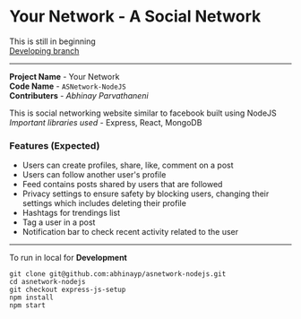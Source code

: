 # **Your Network** - A Social Network
This is still in beginning \
[Developing branch](https://github.com/abhinayp/asnetwork-nodejs/tree/express-js-setup)

***
**Project Name** - Your Network \
**Code Name** - `ASNetwork-NodeJS` \
**Contributers** - _Abhinay Parvathaneni_

This is social networking website similar to facebook built using NodeJS \
_Important libraries used_ - Express, React, MongoDB

### **Features** (Expected)
- Users can create profiles, share, like, comment on a post
- Users can follow another user's profile
- Feed contains posts shared by users that are followed
- Privacy settings to ensure safety by blocking users, changing their settings which includes deleting their profile
- Hashtags for trendings list
- Tag a user in a post
- Notification bar to check recent activity related to the user
***

To run in local for **Development**

`git clone git@github.com:abhinayp/asnetwork-nodejs.git` \
`cd asnetwork-nodejs` \
`git checkout express-js-setup` \
`npm install` \
`npm start`
